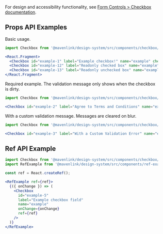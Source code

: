 For design and accessibility functionality, see [Form Controls > Checkbox documentation](https://www.notion.so/Checkbox-2c117a30d5c14e50a171a263e04b4fd9).

## Props API Examples

Basic usage.
```jsx
import Checkbox from '@mavenlink/design-system/src/components/checkbox/checkbox.jsx';

<React.Fragment>
  <Checkbox id="example-1" label="Example checkbox!" name="example" checked={true} />
  <Checkbox id="example-12" label="Readonly checked box" name="example" checked={true} readOnly />
  <Checkbox id="example-13" label="Readonly unchecked box" name="example" readOnly />
</React.Fragment>
```

Required example. The validation message only shows when the checkbox is dirty.
```jsx
import Checkbox from '@mavenlink/design-system/src/components/checkbox/checkbox.jsx';

<Checkbox id="example-2" label="Agree to Terms and Conditions" name="example" required />
```

With a custom validation message. Messages are cleared on blur.
```jsx
import Checkbox from '@mavenlink/design-system/src/components/checkbox/checkbox.jsx';

<Checkbox id="example-3" label="With a Custom Validation Error" name="example" validationMessage="There is something wrong." />
```

## Ref API Example

```jsx
import Checkbox from '@mavenlink/design-system/src/components/checkbox/checkbox.jsx';
import RefExample from '@mavenlink/design-system/src/components/ref-example/ref-example.jsx';

const ref = React.createRef();

<RefExample ref={ref}>
  {({ onChange }) => (
    <Checkbox
      id="example-5"
      label="Example checkbox field"
      name="example"
      onChange={onChange}
      ref={ref}
    />
  )}
</RefExample>
```
